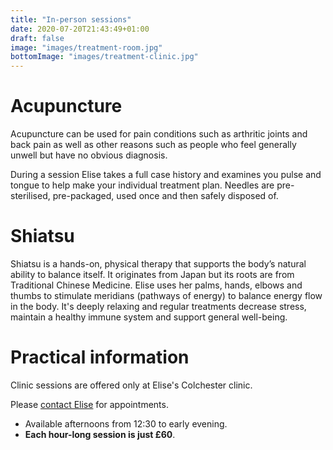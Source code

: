 ```yaml
---
title: "In-person sessions"
date: 2020-07-20T21:43:49+01:00
draft: false
image: "images/treatment-room.jpg"
bottomImage: "images/treatment-clinic.jpg"
---
```


# Acupuncture
Acupuncture can be used for pain conditions such as arthritic joints and back pain as well as other reasons such as people who feel generally unwell but have no obvious diagnosis.

During a session Elise takes a full case history and examines you pulse and tongue to help make your individual treatment plan. Needles are pre-sterilised, pre-packaged, used once and then safely disposed of.

# Shiatsu
Shiatsu is a hands-on, physical therapy that supports the body’s natural ability to balance itself. It originates from Japan but its roots are from Traditional Chinese Medicine. Elise uses her palms, hands, elbows and thumbs to stimulate meridians (pathways of energy) to balance energy flow in the body. It's deeply relaxing and regular treatments decrease stress, maintain a healthy immune system and support general well-being.

# Practical information

Clinic sessions are offered only at Elise's Colchester clinic.

Please [contact Elise](/contact) for appointments.
* Available afternoons from 12:30 to early evening.
* **Each hour-long session is just £60**.
